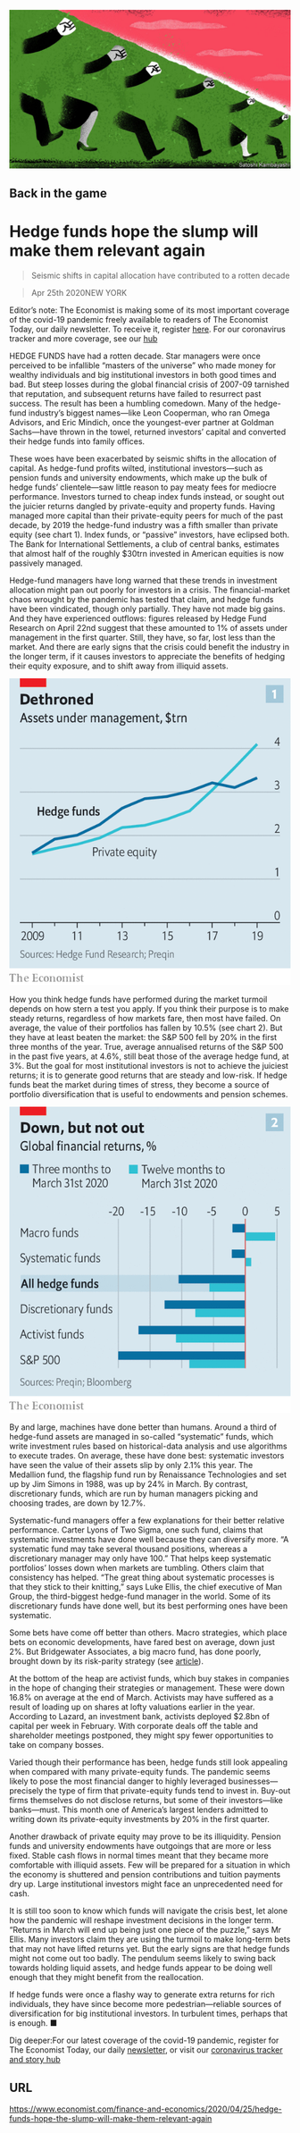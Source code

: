 ![](./images/20200425_FND001_0.jpg)

## Back in the game

# Hedge funds hope the slump will make them relevant again

> Seismic shifts in capital allocation have contributed to a rotten decade

> Apr 25th 2020NEW YORK

Editor’s note: The Economist is making some of its most important coverage of the covid-19 pandemic freely available to readers of The Economist Today, our daily newsletter. To receive it, register [here](https://www.economist.com//newslettersignup). For our coronavirus tracker and more coverage, see our [hub](https://www.economist.com//coronavirus)

HEDGE FUNDS have had a rotten decade. Star managers were once perceived to be infallible “masters of the universe” who made money for wealthy individuals and big institutional investors in both good times and bad. But steep losses during the global financial crisis of 2007-09 tarnished that reputation, and subsequent returns have failed to resurrect past success. The result has been a humbling comedown. Many of the hedge-fund industry’s biggest names—like Leon Cooperman, who ran Omega Advisors, and Eric Mindich, once the youngest-ever partner at Goldman Sachs—have thrown in the towel, returned investors’ capital and converted their hedge funds into family offices.

These woes have been exacerbated by seismic shifts in the allocation of capital. As hedge-fund profits wilted, institutional investors—such as pension funds and university endowments, which make up the bulk of hedge funds’ clientele—saw little reason to pay meaty fees for mediocre performance. Investors turned to cheap index funds instead, or sought out the juicier returns dangled by private-equity and property funds. Having managed more capital than their private-equity peers for much of the past decade, by 2019 the hedge-fund industry was a fifth smaller than private equity (see chart 1). Index funds, or “passive” investors, have eclipsed both. The Bank for International Settlements, a club of central banks, estimates that almost half of the roughly $30trn invested in American equities is now passively managed.

Hedge-fund managers have long warned that these trends in investment allocation might pan out poorly for investors in a crisis. The financial-market chaos wrought by the pandemic has tested that claim, and hedge funds have been vindicated, though only partially. They have not made big gains. And they have experienced outflows: figures released by Hedge Fund Research on April 22nd suggest that these amounted to 1% of assets under management in the first quarter. Still, they have, so far, lost less than the market. And there are early signs that the crisis could benefit the industry in the longer term, if it causes investors to appreciate the benefits of hedging their equity exposure, and to shift away from illiquid assets.

![](./images/20200425_FNC309.png)

How you think hedge funds have performed during the market turmoil depends on how stern a test you apply. If you think their purpose is to make steady returns, regardless of how markets fare, then most have failed. On average, the value of their portfolios has fallen by 10.5% (see chart 2). But they have at least beaten the market: the S&P 500 fell by 20% in the first three months of the year. True, average annualised returns of the S&P 500 in the past five years, at 4.6%, still beat those of the average hedge fund, at 3%. But the goal for most institutional investors is not to achieve the juiciest returns; it is to generate good returns that are steady and low-risk. If hedge funds beat the market during times of stress, they become a source of portfolio diversification that is useful to endowments and pension schemes.

![](./images/20200425_FNC314.png)

By and large, machines have done better than humans. Around a third of hedge-fund assets are managed in so-called “systematic” funds, which write investment rules based on historical-data analysis and use algorithms to execute trades. On average, these have done best: systematic investors have seen the value of their assets slip by only 2.1% this year. The Medallion fund, the flagship fund run by Renaissance Technologies and set up by Jim Simons in 1988, was up by 24% in March. By contrast, discretionary funds, which are run by human managers picking and choosing trades, are down by 12.7%.

Systematic-fund managers offer a few explanations for their better relative performance. Carter Lyons of Two Sigma, one such fund, claims that systematic investments have done well because they can diversify more. “A systematic fund may take several thousand positions, whereas a discretionary manager may only have 100.” That helps keep systematic portfolios’ losses down when markets are tumbling. Others claim that consistency has helped. “The great thing about systematic processes is that they stick to their knitting,” says Luke Ellis, the chief executive of Man Group, the third-biggest hedge-fund manager in the world. Some of its discretionary funds have done well, but its best performing ones have been systematic.

Some bets have come off better than others. Macro strategies, which place bets on economic developments, have fared best on average, down just 2%. But Bridgewater Associates, a big macro fund, has done poorly, brought down by its risk-parity strategy (see [article](https://www.economist.com//finance-and-economics/2020/04/25/how-risk-parity-investment-strategies-unravelled)).

At the bottom of the heap are activist funds, which buy stakes in companies in the hope of changing their strategies or management. These were down 16.8% on average at the end of March. Activists may have suffered as a result of loading up on shares at lofty valuations earlier in the year. According to Lazard, an investment bank, activists deployed $2.8bn of capital per week in February. With corporate deals off the table and shareholder meetings postponed, they might spy fewer opportunities to take on company bosses.

Varied though their performance has been, hedge funds still look appealing when compared with many private-equity funds. The pandemic seems likely to pose the most financial danger to highly leveraged businesses—precisely the type of firm that private-equity funds tend to invest in. Buy-out firms themselves do not disclose returns, but some of their investors—like banks—must. This month one of America’s largest lenders admitted to writing down its private-equity investments by 20% in the first quarter.

Another drawback of private equity may prove to be its illiquidity. Pension funds and university endowments have outgoings that are more or less fixed. Stable cash flows in normal times meant that they became more comfortable with illiquid assets. Few will be prepared for a situation in which the economy is shuttered and pension contributions and tuition payments dry up. Large institutional investors might face an unprecedented need for cash.

It is still too soon to know which funds will navigate the crisis best, let alone how the pandemic will reshape investment decisions in the longer term. “Returns in March will end up being just one piece of the puzzle,” says Mr Ellis. Many investors claim they are using the turmoil to make long-term bets that may not have lifted returns yet. But the early signs are that hedge funds might not come out too badly. The pendulum seems likely to swing back towards holding liquid assets, and hedge funds appear to be doing well enough that they might benefit from the reallocation.

If hedge funds were once a flashy way to generate extra returns for rich individuals, they have since become more pedestrian—reliable sources of diversification for big institutional investors. In turbulent times, perhaps that is enough. ■

Dig deeper:For our latest coverage of the covid-19 pandemic, register for The Economist Today, our daily [newsletter](https://www.economist.com//newslettersignup), or visit our [coronavirus tracker and story hub](https://www.economist.com//coronavirus)

## URL

https://www.economist.com/finance-and-economics/2020/04/25/hedge-funds-hope-the-slump-will-make-them-relevant-again
